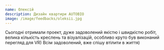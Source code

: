 ```yaml
---
name: Олексій  
description: Дизайн квартири AUTOBIO
image: /image/feedbacks/oleksii.jpg
---
```


Сьогодні отримали проект, дуже задоволений якістю і швидкістю робіт, велика кількість креслень та візуалізацій, особливо круто був виконаний перегляд для VR) Всім задоволений, вже спішу втілити в життя)
